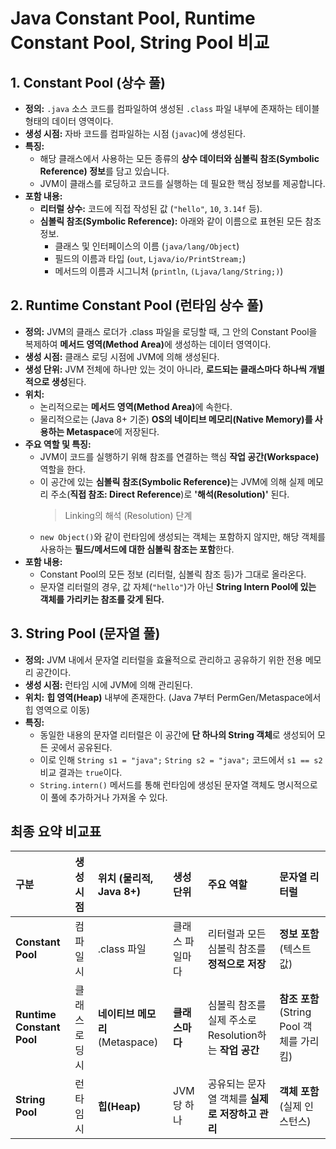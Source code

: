 # Java Constant Pool, Runtime Constant Pool, String Pool 비교

## **1. Constant Pool (상수 풀)**

- **정의:** `.java` 소스 코드를 컴파일하여 생성된 `.class` 파일 내부에 존재하는 테이블 형태의 데이터 영역이다.
- **생성 시점:** 자바 코드를 컴파일하는 시점 (`javac`)에 생성된다.
- **특징:**
  - 해당 클래스에서 사용하는 모든 종류의 **상수 데이터와 심볼릭 참조(Symbolic Reference) 정보**를 담고 있습니다.
  - JVM이 클래스를 로딩하고 코드를 실행하는 데 필요한 핵심 정보를 제공합니다.
- **포함 내용:**
  - **리터럴 상수:** 코드에 직접 작성된 값 (`"hello"`, `10`, `3.14f` 등).
  - **심볼릭 참조(Symbolic Reference):** 아래와 같이 이름으로 표현된 모든 참조 정보.
    - 클래스 및 인터페이스의 이름 (`java/lang/Object`)
    - 필드의 이름과 타입 (`out`, `Ljava/io/PrintStream;`)
    - 메서드의 이름과 시그니처 (`println`, `(Ljava/lang/String;)`)

## **2. Runtime Constant Pool (런타임 상수 풀)**

- **정의:** JVM의 클래스 로더가 .class 파일을 로딩할 때, 그 안의 Constant Pool을 복제하여 <strong>메서드 영역(Method Area)</strong>에 생성하는 데이터 영역이다.
- **생성 시점:** 클래스 로딩 시점에 JVM에 의해 생성된다.
- **생성 단위:** JVM 전체에 하나만 있는 것이 아니라, **로드되는 클래스마다 하나씩 개별적으로 생성**된다.
- **위치:**
  - 논리적으로는 <strong>메서드 영역(Method Area)</strong>에 속한다.
  - 물리적으로는 (Java 8+ 기준) **OS의 네이티브 메모리(Native Memory)를 사용하는 Metaspace**에 저장된다.
- **주요 역할 및 특징:**
  - JVM이 코드를 실행하기 위해 참조를 연결하는 핵심 **작업 공간(Workspace)** 역할을 한다.
  - 이 공간에 있는 <strong>심볼릭 참조(Symbolic Reference)</strong>는 JVM에 의해 실제 메모리 주소(**직접 참조: Direct Reference**)로 **'해석(Resolution)'** 된다.
    > Linking의 해석 (Resolution) 단계
  - `new Object()`와 같이 런타임에 생성되는 객체는 포함하지 않지만, 해당 객체를 사용하는 **필드/메서드에 대한 심볼릭 참조는 포함**한다.
- **포함 내용:**
  - Constant Pool의 모든 정보 (리터럴, 심볼릭 참조 등)가 그대로 올라온다.
  - 문자열 리터럴의 경우, 값 자체(`"hello"`)가 아닌 **String Intern Pool에 있는 객체를 가리키는 참조를 갖게 된다.**

## **3. String Pool (문자열 풀)**

- **정의:** JVM 내에서 문자열 리터럴을 효율적으로 관리하고 공유하기 위한 전용 메모리 공간이다.
- **생성 시점:** 런타임 시에 JVM에 의해 관리된다.
- **위치:** **힙 영역(Heap)** 내부에 존재한다. (Java 7부터 PermGen/Metaspace에서 힙 영역으로 이동)
- **특징:**
  - 동일한 내용의 문자열 리터럴은 이 공간에 **단 하나의 String 객체**로 생성되어 모든 곳에서 공유된다.
  - 이로 인해 `String s1 = "java";` `String s2 = "java";` 코드에서 `s1 == s2 `비교 결과는 `true`이다.
  - `String.intern()` 메서드를 통해 런타임에 생성된 문자열 객체도 명시적으로 이 풀에 추가하거나 가져올 수 있다.

## **최종 요약 비교표**

| 구분                      | 생성 시점      | 위치 (물리적, Java 8+)          | 생성 단위       | 주요 역할                                              | 문자열 리터럴                             |
| :------------------------ | :------------- | :------------------------------ | :-------------- | :----------------------------------------------------- | :---------------------------------------- |
| **Constant Pool**         | 컴파일시       | .class 파일                     | 클래스 파일마다 | 리터럴과 모든 심볼릭 참조를 **정적으로 저장**          | **정보 포함** (텍스트 값)                 |
| **Runtime Constant Pool** | 클래스 로딩 시 | **네이티브 메모리** (Metaspace) | **클래스마다**  | 심볼릭 참조를 실제 주소로 Resolution하는 **작업 공간** | **참조 포함** (String Pool 객체를 가리킴) |
| **String Pool**           | 런타임 시      | **힙(Heap)**                    | JVM 당 하나     | 공유되는 문자열 객체를 **실제로 저장하고 관리**        | **객체 포함** (실제 인스턴스)             |
